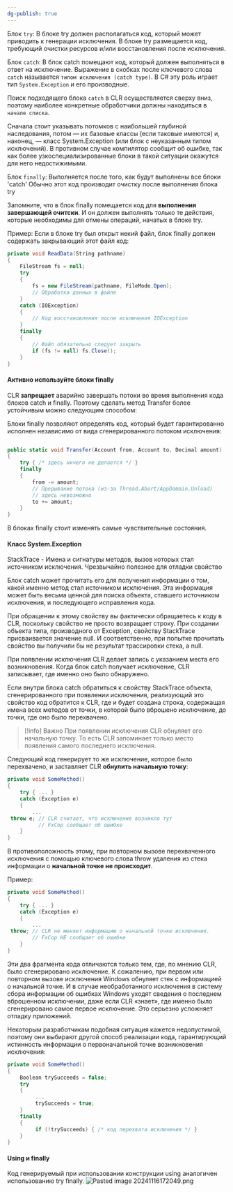 ```yaml
---
dg-publish: true
---
```


Блок `try`:
В блоке try должен располагаться код, который может приводить к генерации исключения.
В блоке try размещается код, требующий очистки ресурсов и/или восстановления после исключения.

Блок `catch`:
В блок catch помещают код, который должен выполняться в ответ на исключение.
Выражение в скобках после ключевого слова `catch` называется `типом исключения (catch type)`. В C# эту роль играет тип `System.Exception` и его производные.

Поиск подходящего блока `catch` в CLR осуществляется сверху вниз, поэтому наиболее конкретные обработчики должны находиться в `начале списка`. 

Сначала стоит указывать потомков с наибольшей глубиной наследования, потом — их базовые классы (если таковые имеются) и, наконец, — класс System.Exception (или блок с неуказанным типом исключений). В противном случае компилятор сообщит об ошибке, так как более узкоспециализированные блоки в такой ситуации окажутся для него недостижимыми.

Блок `finally`:
Выполняется после того, как будут выполнены все блоки 'catch'
Обычно этот код производит очистку после выполнения блока try

Запомните, что в блок finally помещается код для **выполнения завершающей очитски**. И он должен выполнять только те действия, которые необходимы для отмены операций, начатых в блоке try.

Пример:
Если в блоке try был открыт некий файл, блок finally должен содержать закрывающий этот файл код:

```csharp
private void ReadData(String pathname)
{
	FileStream fs = null;
	try
	{
		fs = new FileStream(pathname, FileMode.Open);
		// Обработка данных в файле
	}
	catch (IOException)
	{
		// Код восстановления после исключения IOException
	}
	finally
	{
		// Файл обязательно следует закрыть
		if (fs != null) fs.Close();
	}
}
```





#### Активно используйте блоки finally

CLR **запрещает** аварийно завершать потоки во время выполнения кода блоков catch и finally. Поэтому сделать метод Transfer более устойчивым можно следующим способом:

Блоки finally позволяют определять код, который будет гарантированно исполнен независимо от вида сгенерированного потоком исключения:

```csharp

public static void Transfer(Account from, Account to, Decimal amount)
{
	try { /* здесь ничего не делается */ }
	finally
	{
		from -= amount;
		// Прерывание потока (из-за Thread.Abort/AppDomain.Unload)
		// здесь невозможно
		to += amount;
	}
}
```
В блоках finally стоит изменять самые чувствительные состояния.

#### Класс System.Exception
StackTrace - Имена и сигнатуры методов, вызов которых стал источником исключения. Чрезвычайно полезное для отладки свойство

Блок catch может прочитать его для получения информации о том, какой именно метод стал источником исключения. Эта информация может быть весьма ценной для поиска объекта, ставшего источником исключения, и последующего исправления кода. 

При обращении к этому свойству вы фактически обращаетесь к коду в CLR, поскольку свойство не просто возвращает строку. При создании объекта типа, производного от Exception, свойству StackTrace присваивается значение null. И соответственно, при попытке прочитать свойство вы получили бы не результат трассировки стека, а null. 

При появлении исключения CLR делает запись с указанием места его возникновения. Когда блок catch получает исключение, CLR записывает, где именно оно было обнаружено. 

Если внутри блока catch обратиться к свойству StackTrace объекта, сгенерированного при появлении исключения, реализующий это свойство код обратится к CLR, где и будет создана строка, содержащая имена всех методов от точки, в которой было вброшено исключение, до точки, где оно было перехвачено.

> [!info]  Важно
> При появлении исключения CLR обнуляет его начальную точку. То есть CLR запоминает только место появления самого последнего исключения. 

Следующий код генерирует то же исключение, которое было перехвачено, и заставляет CLR **обнулить начальную точку**:
```csharp
private void SomeMethod()
{
	try { ... }
	catch (Exception e)
	{
		...
 throw e; // CLR считает, что исключение возникло тут
		  // FxCop сообщает об ошибке
	}
}
```
В противоположность этому, при повторном вызове перехваченного исключения
с помощью ключевого слова throw удаления из стека информации о **начальной
точке не происходит**. 

Пример:
```csharp
private void SomeMethod()
{
	try { ... }
	catch (Exception e)
	{
		...
 throw; // CLR не меняет информацию о начальной точке исключения.
		// FxCop НЕ сообщает об ошибке
	}
}
```

Эти два фрагмента кода отличаются только тем, где, по мнению CLR, было сгенерировано исключение. К сожалению, при первом или повторном вызове исключения Windows обнуляет стек с информацией о начальной точке. И в случае необработанного исключения в систему сбора информации об ошибках Windows уходят сведения о последнем вброшенном исключении, даже если CLR «знает», где именно было сгенерировано самое первое исключение. Это серьезно усложняет отладку приложений. 

Некоторым разработчикам подобная ситуация кажется недопустимой, поэтому они выбирают другой способ реализации кода, гарантирующий истинность информации о первоначальной точке возникновения исключения:

```csharp
private void SomeMethod()
{
	Boolean trySucceeds = false;
	try
	{
		 ...
		 trySucceeds = true;
	}
	finally
	{
		 if (!trySucceeds) { /* код перехвата исключения */ }
	}
}
```

#### Using и finally
Код генерируемый при использовании конструкции using аналогичен использованию try finally.
![Pasted image 20241116172049.png](/img/user/Files/Image/Pasted%20image%2020241116172049.png)